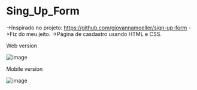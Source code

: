 # Sing_Up_Form
->Inspirado no projeto: https://github.com/giovannamoeller/sign-up-form
->Fiz do meu jeito. 
->Página de casdastro usando HTML e CSS.

Web version

![image](https://user-images.githubusercontent.com/43038221/141880644-c5f2420f-abd9-41fc-8972-1ef3270d4e24.png)


			
Mobile version

![image](https://user-images.githubusercontent.com/43038221/141881028-430c4482-8f5a-47c2-9564-604c3b83ec05.png)



